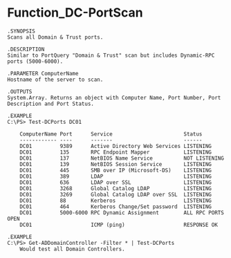 # Function_DC-PortScan

    .SYNOPSIS
    Scans all Domain & Trust ports.
    
    .DESCRIPTION
    Similar to PortQuery "Domain & Trust" scan but includes Dynamic-RPC ports (5000-6000).
    
    .PARAMETER ComputerName
    Hostname of the server to scan.

    .OUTPUTS
    System.Array. Returns an object with Computer Name, Port Number, Port Description and Port Status.

    .EXAMPLE
    C:\PS> Test-DCPorts DC01

        ComputerName Port      Service                       Status            
        ------------ ----      -------                       ------            
        DC01         9389      Active Directory Web Services LISTENING         
        DC01         135       RPC Endpoint Mapper           LISTENING         
        DC01         137       NetBIOS Name Service          NOT LISTENING     
        DC01         139       NetBIOS Session Service       LISTENING         
        DC01         445       SMB over IP (Microsoft-DS)    LISTENING         
        DC01         389       LDAP                          LISTENING         
        DC01         636       LDAP over SSL                 LISTENING         
        DC01         3268      Global Catalog LDAP           LISTENING         
        DC01         3269      Global Catalog LDAP over SSL  LISTENING         
        DC01         88        Kerberos                      LISTENING         
        DC01         464       Kerberos Change/Set password  LISTENING         
        DC01         5000-6000 RPC Dynamic Assignment        ALL RPC PORTS OPEN
        DC01                   ICMP (ping)                   RESPONSE OK   
    
    .EXAMPLE           
    C:\PS> Get-ADDomainController -Filter * | Test-DCPorts
        Would test all Domain Controllers.
 
